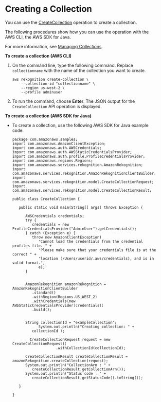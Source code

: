 # Creating a Collection<a name="create-collection-procedure"></a>

You can use the [CreateCollection](API_CreateCollection.md) operation to create a collection\.

The following procedures show how you can use the operation with the AWS CLI, the AWS SDK for Java\. 

For more information, see [Managing Collections](managing-collections.md)\. 

**To create a collection \(AWS CLI\)**

1. On the command line, type the following command\. Replace `collectionname` with the name of the collection you want to create\.

   ```
   aws rekognition create-collection \
       --collection-id "collectionname" \
       --region us-west-2 \
       --profile adminuser
   ```

1. To run the command, choose **Enter**\. The JSON output for the `CreateCollection` API operation is displayed\.

**To create a collection \(AWS SDK for Java\)**

+ To create a collection, use the following AWS SDK for Java example code\.

  ```
  package com.amazonaws.samples;
  import com.amazonaws.AmazonClientException;
  import com.amazonaws.auth.AWSCredentials;
  import com.amazonaws.auth.AWSStaticCredentialsProvider;
  import com.amazonaws.auth.profile.ProfileCredentialsProvider;
  import com.amazonaws.regions.Regions;
  import com.amazonaws.services.rekognition.AmazonRekognition;
  import com.amazonaws.services.rekognition.AmazonRekognitionClientBuilder;
  import com.amazonaws.services.rekognition.model.CreateCollectionRequest;
  import com.amazonaws.services.rekognition.model.CreateCollectionResult;
  
  public class CreateCollection {
  
     public static void main(String[] args) throws Exception {
  
        AWSCredentials credentials;
        try {
           credentials = new ProfileCredentialsProvider("AdminUser").getCredentials();
        } catch (Exception e) {
           throw new AmazonClientException(
              "Cannot load the credentials from the credential profiles file. " +
              "Please make sure that your credentials file is at the correct " +
              "location (/Users/userid/.aws/credentials), and is in valid format.",
              e);
        }
  
  
        AmazonRekognition amazonRekognition = AmazonRekognitionClientBuilder
           .standard()
           .withRegion(Regions.US_WEST_2)
           .withCredentials(new AWSStaticCredentialsProvider(credentials))
           .build();
  
        
        String collectionId = "exampleCollection";
              System.out.println("Creating collection: " +
           collectionId );
              
          CreateCollectionRequest request = new CreateCollectionRequest()
                      .withCollectionId(collectionId);
             
        CreateCollectionResult createCollectionResult = amazonRekognition.createCollection(request); 
        System.out.println("CollectionArn : " +
           createCollectionResult.getCollectionArn());
        System.out.println("Status code : " +
           createCollectionResult.getStatusCode().toString());
  
     }
  
  }
  ```